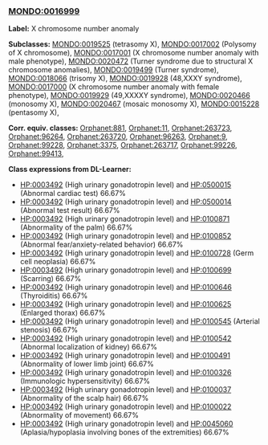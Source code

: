 
### [MONDO:0016999](http://purl.obolibrary.org/obo/MONDO_0016999)
**Label:** X chromosome number anomaly

**Subclasses:** [MONDO:0019525](http://purl.obolibrary.org/obo/MONDO_0019525) (tetrasomy X), [MONDO:0017002](http://purl.obolibrary.org/obo/MONDO_0017002) (Polysomy of X chromosome), [MONDO:0017001](http://purl.obolibrary.org/obo/MONDO_0017001) (X chromosome number anomaly with male phenotype), [MONDO:0020472](http://purl.obolibrary.org/obo/MONDO_0020472) (Turner syndrome due to structural X chromosome anomalies), [MONDO:0019499](http://purl.obolibrary.org/obo/MONDO_0019499) (Turner syndrome), [MONDO:0018066](http://purl.obolibrary.org/obo/MONDO_0018066) (trisomy X), [MONDO:0019928](http://purl.obolibrary.org/obo/MONDO_0019928) (48,XXXY syndrome), [MONDO:0017000](http://purl.obolibrary.org/obo/MONDO_0017000) (X chromosome number anomaly with female phenotype), [MONDO:0019929](http://purl.obolibrary.org/obo/MONDO_0019929) (49,XXXXY syndrome), [MONDO:0020466](http://purl.obolibrary.org/obo/MONDO_0020466) (monosomy X), [MONDO:0020467](http://purl.obolibrary.org/obo/MONDO_0020467) (mosaic monosomy X), [MONDO:0015228](http://purl.obolibrary.org/obo/MONDO_0015228) (pentasomy X), 

**Corr. equiv. classes:** [Orphanet:881](http://www.orpha.net/ORDO/Orphanet_881), [Orphanet:11](http://www.orpha.net/ORDO/Orphanet_11), [Orphanet:263723](http://www.orpha.net/ORDO/Orphanet_263723), [Orphanet:96264](http://www.orpha.net/ORDO/Orphanet_96264), [Orphanet:263720](http://www.orpha.net/ORDO/Orphanet_263720), [Orphanet:96263](http://www.orpha.net/ORDO/Orphanet_96263), [Orphanet:9](http://www.orpha.net/ORDO/Orphanet_9), [Orphanet:99228](http://www.orpha.net/ORDO/Orphanet_99228), [Orphanet:3375](http://www.orpha.net/ORDO/Orphanet_3375), [Orphanet:263717](http://www.orpha.net/ORDO/Orphanet_263717), [Orphanet:99226](http://www.orpha.net/ORDO/Orphanet_99226), [Orphanet:99413](http://www.orpha.net/ORDO/Orphanet_99413), 

**Class expressions from DL-Learner:**

- [HP:0003492](http://purl.obolibrary.org/obo/HP_0003492) (High urinary gonadotropin level) and [HP:0500015](http://purl.obolibrary.org/obo/HP_0500015) (Abnormal cardiac test) 66.67%
- [HP:0003492](http://purl.obolibrary.org/obo/HP_0003492) (High urinary gonadotropin level) and [HP:0500014](http://purl.obolibrary.org/obo/HP_0500014) (Abnormal test result) 66.67%
- [HP:0003492](http://purl.obolibrary.org/obo/HP_0003492) (High urinary gonadotropin level) and [HP:0100871](http://purl.obolibrary.org/obo/HP_0100871) (Abnormality of the palm) 66.67%
- [HP:0003492](http://purl.obolibrary.org/obo/HP_0003492) (High urinary gonadotropin level) and [HP:0100852](http://purl.obolibrary.org/obo/HP_0100852) (Abnormal fear/anxiety-related behavior) 66.67%
- [HP:0003492](http://purl.obolibrary.org/obo/HP_0003492) (High urinary gonadotropin level) and [HP:0100728](http://purl.obolibrary.org/obo/HP_0100728) (Germ cell neoplasia) 66.67%
- [HP:0003492](http://purl.obolibrary.org/obo/HP_0003492) (High urinary gonadotropin level) and [HP:0100699](http://purl.obolibrary.org/obo/HP_0100699) (Scarring) 66.67%
- [HP:0003492](http://purl.obolibrary.org/obo/HP_0003492) (High urinary gonadotropin level) and [HP:0100646](http://purl.obolibrary.org/obo/HP_0100646) (Thyroiditis) 66.67%
- [HP:0003492](http://purl.obolibrary.org/obo/HP_0003492) (High urinary gonadotropin level) and [HP:0100625](http://purl.obolibrary.org/obo/HP_0100625) (Enlarged thorax) 66.67%
- [HP:0003492](http://purl.obolibrary.org/obo/HP_0003492) (High urinary gonadotropin level) and [HP:0100545](http://purl.obolibrary.org/obo/HP_0100545) (Arterial stenosis) 66.67%
- [HP:0003492](http://purl.obolibrary.org/obo/HP_0003492) (High urinary gonadotropin level) and [HP:0100542](http://purl.obolibrary.org/obo/HP_0100542) (Abnormal localization of kidney) 66.67%
- [HP:0003492](http://purl.obolibrary.org/obo/HP_0003492) (High urinary gonadotropin level) and [HP:0100491](http://purl.obolibrary.org/obo/HP_0100491) (Abnormality of lower limb joint) 66.67%
- [HP:0003492](http://purl.obolibrary.org/obo/HP_0003492) (High urinary gonadotropin level) and [HP:0100326](http://purl.obolibrary.org/obo/HP_0100326) (Immunologic hypersensitivity) 66.67%
- [HP:0003492](http://purl.obolibrary.org/obo/HP_0003492) (High urinary gonadotropin level) and [HP:0100037](http://purl.obolibrary.org/obo/HP_0100037) (Abnormality of the scalp hair) 66.67%
- [HP:0003492](http://purl.obolibrary.org/obo/HP_0003492) (High urinary gonadotropin level) and [HP:0100022](http://purl.obolibrary.org/obo/HP_0100022) (Abnormality of movement) 66.67%
- [HP:0003492](http://purl.obolibrary.org/obo/HP_0003492) (High urinary gonadotropin level) and [HP:0045060](http://purl.obolibrary.org/obo/HP_0045060) (Aplasia/hypoplasia involving bones of the extremities) 66.67%


